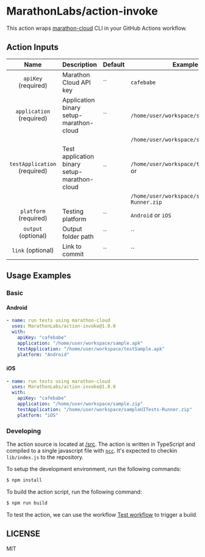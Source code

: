 # MarathonLabs/action-invoke

This action wraps [marathon-cloud][] CLI in your GitHub Actions workflow.

## Action Inputs

|             Name             | Description                                             | Default | Example                                          |
| :--------------------------: | ------------------------------------------------------- | ------- | ------------------------------------------------ |
|     `apiKey` (required)      | Marathon Cloud API key                                  | ``      | `cafebabe`                                       |
|   `application` (required)   | Application binary setup-marathon-cloud                 | ``      | `/home/user/workspace/sample.apk` or             |
|                              |                                                         |         | `/home/user/workspace/sample.zip`                |
| `testApplication` (required) | Test application binary setup-marathon-cloud            | ``      | `/home/user/workspace/testSample.apk` or         |
|                              |                                                         |         | `/home/user/workspace/sampleUITests-Runner.zip`  |
|    `platform` (required)     | Testing platform                                        | ``      | `Android` or `iOS`                               |
|     `output` (optional)      | Output folder path                                      | ``      | ``                                               |
|      `link` (optional)       | Link to commit                                          | ``      | ``                                               |

## Usage Examples

### Basic

#### Android

```yaml
- name: run tests using marathon-cloud
  uses: MarathonLabs/action-invoke@1.0.0
  with:
    apiKey: "cafebabe"
    application: "/home/user/workspace/sample.apk"
    testApplication: "/home/user/workspace/testSample.apk"
    platform: "Android"
```

#### iOS

```yaml
- name: run tests using marathon-cloud
  uses: MarathonLabs/action-invoke@1.0.0
  with:
    apiKey: "cafebabe"
    application: "/home/user/workspace/sample.zip"
    testApplication: "/home/user/workspace/sampleUITests-Runner.zip"
    platform: "iOS"
```

### Developing

The action source is located at [/src](/src). The action is written in TypeScript and compiled to a single javascript file with [`ncc`][ncc]. It's expected to checkin `lib/index.js` to the repository.

To setup the development environment, run the following commands:

```bash
$ npm install
```

To build the action script, run the following command:

```bash
$ npm run build
```

To test the action, we can use the workflow [Test workflow](https://github.com/MarathonLabs/setup-marathon-cloud/actions/workflows/test-marathon-cloud.yaml) to trigger a build.

[ncc]: https://github.com/vercel/ncc
[marathon-cloud]: https://github.com/MarathonLabs/marathon-cloud-cli

## LICENSE

MIT
